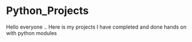 # Python_Projects
Hello everyone .. Here is my projects I have completed and done hands on with python modules 

